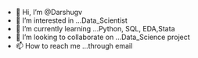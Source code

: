 - 👋 Hi, I’m @Darshugv
- 👀 I’m interested in ...Data_Scientist
- 🌱 I’m currently learning ...Python, SQL, EDA,Stata
- 💞️ I’m looking to collaborate on ...Data_Science project
- 📫 How to reach me ...through email


<!---
Darshugv/Darshugv is a ✨ special ✨ repository because its `README.md` (this file) appears on your GitHub profile.
You can click the Preview link to take a look at your changes.
--->
